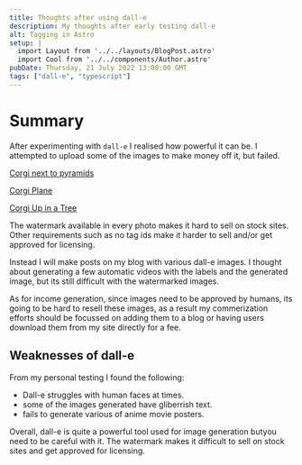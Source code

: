 ```yaml
---
title: Thoughts after using dall-e
description: My thoughts after early testing dall-e
alt: Tagging in Astro
setup: |
  import Layout from '../../layouts/BlogPost.astro'
  import Cool from '../../components/Author.astro'
pubDate: Thursday, 21 July 2022 13:00:00 GMT
tags: ["dall-e", "typescript"]
---
```


# Summary

After experimenting with `dall-e` I realised how powerful it can be. I attempted to upload some of the images to make money off it, but failed.

[Corgi next to pyramids](/imgs/2022/dall-e/corgiNextToThePyramids.jpeg)

[Corgi Plane](/imgs/2022/dall-e/corgiPlane.jpeg)

[Corgi Up in a Tree](/imgs/2022/dall-e/CorgiUpInATree.jpeg)

The watermark available in every photo makes it hard to sell on stock sites. Other requirements such as no tag ids make it harder to sell and/or get approved for licensing.


Instead I will make posts on my blog with various dall-e images. I thought about generating a few automatic videos with the labels and the generated image, but its still difficult with the watermarked images.

As for income generation, since images need to be approved by humans, its going to be hard to resell these images, as a result my commerization efforts should be focussed on adding them to a blog or having users download them from my site directly for a fee.

## Weaknesses of dall-e

From my personal testing I found the following:

- Dall-e struggles with human faces at times.
- some of the images generated have gliberrish text.
- fails to generate various of anime movie posters.


Overall, dall-e is quite a powerful tool used for image generation butyou need to be careful with it. The watermark makes it difficult to sell on stock sites and get approved for licensing.